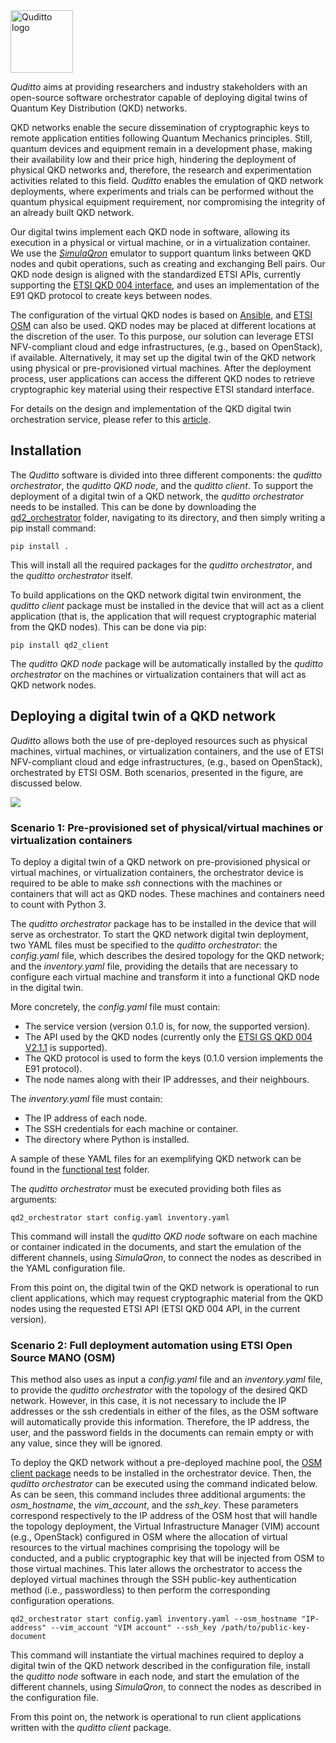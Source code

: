 <picture>
  <source media="(prefers-color-scheme: dark)" srcset="Images/quditto_logo_dark.png">
  <source media="(prefers-color-scheme: light)" srcset="Images/quditto_logo_light.png">
  <img alt="Quditto logo" src="Images/quditto_logo_light.png" height="100">
</picture>

*Quditto* aims at providing researchers and industry stakeholders with an open-source software orchestrator capable of deploying digital twins of Quantum Key Distribution (QKD) networks.

QKD networks enable the secure dissemination of cryptographic keys to remote application entities following Quantum Mechanics principles. Still, quantum devices and equipment remain in a development phase, making their availability low and their price high, hindering the deployment of physical QKD networks and, therefore, the research and experimentation activities related to this field. *Quditto* enables the emulation of QKD network deployments, where experiments and trials can be performed without the quantum physical equipment requirement, nor compromising the integrity of an already built QKD network. 

Our digital twins implement each QKD node in software, allowing its execution in a physical or virtual machine, or in a virtualization container. We use the [*SimulaQron*](http://www.simulaqron.org) emulator to support quantum links between QKD nodes and qubit operations, such as creating and exchanging Bell pairs. Our QKD node design is aligned with the standardized ETSI APIs, currently supporting the [ETSI QKD 004 interface](https://portal.etsi.org/webapp/workprogram/Report_WorkItem.asp?WKI_ID=54395), and uses an implementation of the E91 QKD protocol to create keys between nodes. 

The configuration of the virtual QKD nodes is based on [Ansible](https://www.ansible.com), and [ETSI OSM](https://osm.etsi.org) can also be used. QKD nodes may be placed at different locations at the discretion of the user. To this purpose, our solution can leverage ETSI NFV-compliant cloud and edge infrastructures, (e.g., based on OpenStack), if available. Alternatively, it may set up the digital twin of the QKD network using physical or pre-provisioned virtual machines. After the deployment process, user applications can access the different QKD nodes to retrieve cryptographic key material using their respective ETSI standard interface.

For details on the design and implementation of the QKD digital twin orchestration service, please refer to this [article](https://www.mdpi.com/2076-3417/14/3/1018).

## Installation

The *Quditto* software is divided into three different components: the *quditto orchestrator*, the *quditto QKD node*, and the *quditto client*. To support the deployment of a digital twin of a QKD network, the *quditto orchestrator* needs to be installed. This can be done by downloading the [qd2_orchestrator](https://github.com/Networks-it-uc3m/Quditto/tree/main/qd2_orchestrator) folder, navigating to its directory, and then simply writing a pip install command:

```
pip install .
````

This will install all the required packages for the *quditto orchestrator*, and the *quditto orchestrator* itself.

To build applications on the QKD network digital twin environment, the *quditto client* package must be installed in the device that will act as a client application (that is, the application that will request cryptographic material from the QKD nodes). This can be done via pip:

```
pip install qd2_client
```

The *quditto QKD node* package will be automatically installed by the *quditto orchestrator* on the machines or virtualization containers that will act as QKD network nodes.

## Deploying a digital twin of a QKD network

*Quditto* allows both the use of pre-deployed resources such as physical machines, virtual machines, or virtualization containers, and the use of ETSI NFV-compliant cloud and edge infrastructures, (e.g., based on OpenStack), orchestrated by ETSI OSM. Both scenarios, presented in the figure, are discussed below. 


<img src="Images/deployment_scenarios.png"/>


### Scenario 1: Pre-provisioned set of physical/virtual machines or virtualization containers

To deploy a digital twin of a QKD network on pre-provisioned physical or virtual machines, or virtualization containers, the orchestrator device is required to be able to make *ssh* connections with the machines or containers that will act as QKD nodes. These machines and containers need to count with Python 3.

The *quditto orchestrator* package has to be installed in the device that will serve as orchestrator. To start the QKD network digital twin deployment, two YAML files must be specified to the *quditto orchestrator*: the *config.yaml* file, which describes the desired topology for the QKD network; and the *inventory.yaml* file, providing the details that are necessary to configure each virtual machine and transform it into a functional QKD node in the digital twin. 

More concretely, the *config.yaml* file must contain:

- The service version (version 0.1.0 is, for now, the supported version).
- The API used by the QKD nodes (currently only the [ETSI GS QKD 004 V2.1.1](https://www.etsi.org/deliver/etsi_gs/QKD/001_099/004/02.01.01_60/gs_qkd004v020101p.pdf) is supported).
- The QKD protocol is used to form the keys (0.1.0 version implements the E91 protocol).
- The node names along with their IP addresses, and their neighbours.

The *inventory.yaml* file must contain:

- The IP address of each node.
- The SSH credentials for each machine or container.
- The directory where Python is installed.

A sample of these YAML files for an exemplifying QKD network can be found in the [functional test](https://github.com/Networks-it-uc3m/Quditto/tree/main/functional_test) folder. 

The *quditto orchestrator* must be executed providing both files as arguments: 

```
qd2_orchestrator start config.yaml inventory.yaml
```

This command will install the *quditto QKD node* software on each machine or container indicated in the documents, and start the emulation of the different channels, using *SimulaQron*, to connect the nodes as described in the YAML configuration file. 

From this point on, the digital twin of the QKD network is operational to run client applications, which may request cryptographic material from the QKD nodes using the requested ETSI API (ETSI QKD 004 API, in the current version).

### Scenario 2: Full deployment automation using ETSI Open Source MANO (OSM)

This method also uses as input a *config.yaml* file and an *inventory.yaml* file, to provide the *quditto orchestrator* with the topology of the desired QKD network. However, in this case, it is not necessary to include the IP addresses or the ssh credentials in either of the files, as the OSM software will automatically provide this information. Therefore, the IP address, the user, and the password fields in the documents can remain empty or with any value, since they will be ignored.

To deploy the QKD network without a pre-deployed machine pool, the [OSM client package](https://osm.etsi.org/gitlab/osm/osmclient) needs to be installed in the orchestrator device. Then, the *quditto orchestrator* can be executed using the command indicated below. As can be seen, this command includes three additional arguments: the *osm_hostname*, the *vim_account*, and the *ssh_key*. These parameters correspond respectively to the IP address of the OSM host that will handle the topology deployment, the Virtual Infrastructure Manager (VIM) account (e.g., OpenStack) configured in OSM  where the allocation of virtual resources to the virtual machines comprising the topology will be conducted, and a public cryptographic key that will be injected from OSM to those virtual machines. This later allows the orchestrator to access the deployed virtual machines through the SSH public-key authentication method (i.e., passwordless) to then perform the corresponding configuration operations. 

```
qd2_orchestrator start config.yaml inventory.yaml --osm_hostname "IP-address" --vim_account "VIM account" --ssh_key /path/to/public-key-document
```

This command will instantiate the virtual machines required to deploy a digital twin of the QKD network described in the configuration file, install the *quditto node* software in each node, and start the emulation of the different channels, using *SimulaQron*, to connect the nodes as described in the configuration file.

From this point on, the network is operational to run client applications written with the *quditto client* package.

